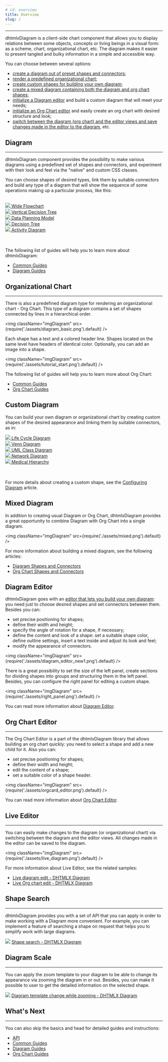 ```yaml
---
# id: overview
title: Overview
slug: /
---
```


------------------------
dhtmlxDiagram is a client-side chart component that allows you to display relations between some objects, concepts or living beings in a visual form:
as a scheme, chart, organizational chart, etc. The diagram makes it easier to present tangled and bulky information in a simple and accessible way.

You can choose between several options:

- [create a diagram out of preset shapes and connectors](#diagram);
- [render a predefined organizational chart](#organizational-chart);
- [create custom shapes for building your own diagram](#custom-diagram);
- [create a mixed diagram containing both the diagram and org chart shapes](#mixed-diagram);
- [initialize a Diagram editor](#diagram-editor) and build a custom diagram that will meet your needs;
- [initialize an Org Chart editor](#org-chart-editor) and easily create an org chart with desired structure and look;
- [switch between the diagram (org chart) and the editor views and save changes made in the editor to the diagram](#live-editor), etc.

## Diagram
------------------------

dhtmlxDiagram component provides the possibility to make various diagrams using a predefined set of shapes and connectors, and experiment with their look and feel via the "native" and custom CSS classes.

You can choose shapes of desired types, link them by suitable connectors and build any type of a diagram that will show the sequence of some operations making up a particular process, like this:<br /><br />

<div className="components_group">
	<div>
    <a href="https://docs.dhtmlx.com/diagram/samples/03_customization/05_wide_diagram.html">
      <img src={require('./assets/icon_wide_diagram.png').default} />
      Wide Flowchart
    </a>
  </div>
  <div>
    <a href="https://docs.dhtmlx.com/diagram/samples/03_customization/08_vertical_decision_tree.html">
      <img src={require('./assets/icon_vert_decision_tree.png').default} />
      Vertical Decision Tree
    </a>
  </div>
  <div>
    <a href="https://docs.dhtmlx.com/diagram/samples/03_customization/09_data_planning.html">
      <img src={require('./assets/icon_data_planning_model.png').default} />
      Data Planning Model
    </a>
  </div>
</div>
<div className="components_group">
  <div>
    <a href="https://docs.dhtmlx.com/diagram/samples/03_customization/06_decision_tree.html">
      <img src={require('./assets/icon_decision_tree.png').default} />
      Decision Tree
    </a>
  </div>
  <div>
    <a href="https://docs.dhtmlx.com/diagram/samples/03_customization/07_activity.html">
      <img src={require('./assets/icon_activity.png').default} />
      Activity Diagram
    </a>
  </div>
</div>

<br /><br />
The following list of guides will help you to learn more about dhtmlxDiagram:

- [Common Guides](common_guides.md)
- [Diagram Guides](diagram_guides.md)

## Organizational Chart
------------------------

There is also a predefined diagram type for rendering an organizational chart - Org Chart. This type of a diagram contains a set of shapes connected by lines in a hierarchical order.

<img className="imgDiagram" src={require('./assets/diagram_basic.png').default} />


Each shape has a text and a colored header line. Shapes located on the same level have headers of identical color. Optionally, you can add an image into a shape.

<img className="imgDiagram" src={require('./assets/tutorial_start.png').default} />

The following list of guides will help you to learn more about Org Chart:

- [Common Guides](common_guides.md)
- [Org Chart Guides](org_chart_guides.md)

## Custom Diagram

You can build your own diagram or organizational chart by creating custom shapes of the desired appearance and linking them by suitable connectors, as in:

<div className="components_group">
  <div>
    <a href="https://docs.dhtmlx.com/diagram/samples/03_customization/02_life_cycle_diagram.html">
      <img src={require('./assets/sticky.png').default} />
      Life Cycle Diagram
    </a>
  </div>
  <div>
    <a href="https://docs.dhtmlx.com/diagram/samples/03_customization/04_venn_diagram.html">
      <img src={require('./assets/venn.png').default} />
      Venn Diagram
    </a>
  </div>
  <div>
    <a href="https://docs.dhtmlx.com/diagram/samples/03_customization/10_uml_class_diagram.html">
      <img src={require('./assets/html.png').default} />
      UML Class Diagram
    </a>
  </div>
  <div>
    <a href="https://docs.dhtmlx.com/diagram/samples/03_customization/03_network_diagram.html">
      <img src={require('./assets/network.png').default} />
      Network Diagram
    </a>
  </div>
  <div>
    <a href="https://docs.dhtmlx.com/diagram/samples/03_customization/01_medical_hierarchy.html">
      <img src={require('./assets/medical_hierarchy.png').default} />
      Medical Hierarchy
    </a>
  </div>
</div>
<br /><br />

For more details about creating a custom shape, see the [Configuring Diagram](common_guides/configuration.md#creating-custom-shapes) article.

## Mixed Diagram

In addition to creating usual Diagram or Org Chart, dhtmlxDiagram provides a great opportunity to combine Diagram with Org Chart into a single diagram.

<img className="imgDiagram" src={require('./assets/mixed.png').default} />

For more information about building a mixed diagram, see the following articles:

- [Diagram Shapes and Connectors](diagram_guides/shapes_arrows_list.md#creating-mixed-diagram)
- [Org Chart Shapes and Connectors](orgchart_guides/orgchart_shapes_types.md#creating-mixed-org-chart)

## Diagram Editor

dhtmlxDiagram goes with an [editor that lets you build your own diagram](diagram_guides/editor_mode.md): you need just to choose desired shapes and set connectors between them. Besides you can:

- set precise positioning for shapes;
- define their width and height;
- specify the angle of rotation for a shape, if necessary;
- define the content and look of a shape: set a suitable shape color, define outline settings, insert a text inside and adjust its look and feel;
- modify the appearance of connectors.

<img className="imgDiagram" src={require('./assets/diagram_editor_new1.png').default} />

There is a great possibility to set the size of the left panel, create sections for dividing shapes into groups and structuring them in the left panel. Besides, you can configure the right panel for editing a custom shape.

<img className="imgDiagram" src={require('./assets/right_panel.png').default} />


You can read more information about [Diagram Editor](diagram_guides/editor_mode.md).

## Org Chart Editor
--------------------

The Org Chart Editor is a part of the dhtmlxDiagram library that allows building an org chart quickly: you need to select a shape and add a new child for it. Also you can:

- set precise positioning for shapes;
- define their width and height;
- edit the content of a shape;
- set a suitable color of a shape header.

<img className="imgDiagram" src={require('./assets/orgcard_editor.png').default} />

You can read more information about [Org Chart Editor](orgchart_guides/editor_mode.md).

## Live Editor
-------------

You can easily make changes to the diagram (or organizational chart) via switching between the diagram and the editor views. All changes made in the editor can be saved to the diagram.

<img className="imgDiagram" src={require('./assets/live_diagram.png').default} />

For more information about Live Editor, see the related samples:

- <a href="https://docs.dhtmlx.com/diagram/samples/06_diagram_editor/02_live_edit.html">Live diagram edit - DHTMLX Diagram</a>
- <a href="https://docs.dhtmlx.com/diagram/samples/05_org_chart_editor/03_live_edit.html">Live Org chart edit - DHTMLX Diagram</a>

## Shape Search
---------------

dhtmlxDiagram provides you with a set of API that you can apply in order to make working with a Diagram more convenient.
For example, you can implement a feature of searching a shape on request that helps you to simplify work with large diagrams.

<div style={{textAlign: "center"}}>
  <img className="imgDiagram" src={require('./assets/search_shape.png').default} />
  <a href="https://docs.dhtmlx.com/diagram/samples/04_api/05_shape_search.html">
    Shape search - DHTMLX Diagram
  </a>
</div>

## Diagram Scale
----------------

You can apply the zoom template to your diagram to be able to change its appearance via zooming the diagram in or out. Besides, you can make it possible to user to get the detailed information on the selected shape.

<div style={{textAlign: "center"}}>
  <img className="imgDiagram" src={require('./assets/zoom.png').default} />
  <a href="https://docs.dhtmlx.com/diagram/samples/04_api/06_zoom_template.html">
    Diagram template change while zooming - DHTMLX Diagram
  </a>
</div>


## What's Next
--------------

You can also skip the basics and head for detailed guides and instructions:

- [API](api/refs/diagram.md)
- [Common Guides](common_guides.md)
- [Diagram Guides](diagram_guides.md)
- [Org Chart Guides](org_chart_guides.md)

